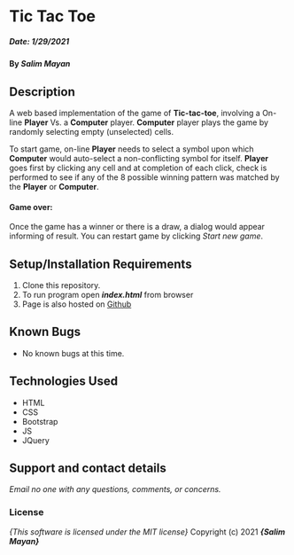# Tic Tac Toe
##### Date: **1/29/2021**

#### By **_Salim Mayan_**

## Description

A web based implementation of the game of **Tic-tac-toe**, involving a On-line **Player** Vs. a **Computer** player. **Computer** player plays the game by randomly selecting empty (unselected) cells. 

To start game, on-line **Player** needs to select a symbol upon which **Computer** would auto-select a non-conflicting symbol for itself. **Player** goes first by clicking any cell and at completion of each click, check is performed to see if any of the 8 possible winning pattern was matched by the **Player** or **Computer**.  

#### Game over:

Once the game has a winner or there is a draw, a dialog would appear informing of result. You can restart game by clicking _Start new game_.

## Setup/Installation Requirements
1. Clone this repository.
2. To run program open **_index.html_** from browser
3. Page is also hosted on [Github](https://rekjal.github.iohttps://github.com/Rekjal/Project_ticTacToe)

## Known Bugs

* No known bugs at this time.

## Technologies Used
* HTML
* CSS
* Bootstrap
* JS
* JQuery

## Support and contact details
_Email no one with any questions, comments, or concerns._

### License
*{This software is licensed under the MIT license}*
Copyright (c) 2021 **_{Salim Mayan}_**
